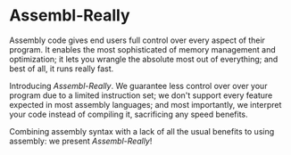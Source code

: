 Assembl-Really
==============

Assembly code gives end users full control over every aspect of their program. It enables the most sophisticated of memory management and optimization; it lets you wrangle the absolute most out of everything; and best of all, it runs really fast.

Introducing *Assembl-Really*. We guarantee less control over over your program due to a limited instruction set; we don't support every feature expected in most assembly languages; and most importantly, we interpret your code instead of compiling it, sacrificing any speed benefits.

Combining assembly syntax with a lack of all the usual benefits to using assembly: we present *Assembl-Really*!
